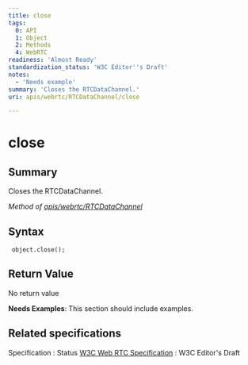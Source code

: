 ```yaml
---
title: close
tags:
  0: API
  1: Object
  2: Methods
  4: WebRTC
readiness: 'Almost Ready'
standardization_status: 'W3C Editor''s Draft'
notes:
  - 'Needs example'
summary: 'Closes the RTCDataChannel.'
uri: apis/webrtc/RTCDataChannel/close

---
```

# close

## Summary

Closes the RTCDataChannel.

*Method of [apis/webrtc/RTCDataChannel](/apis/webrtc/RTCDataChannel)*

## Syntax

``` {.js}
 object.close();
```

## Return Value

No return value

**Needs Examples**: This section should include examples.

## Related specifications

Specification
:   Status
[W3C Web RTC Specification](http://dev.w3.org/2011/webrtc/editor/webrtc.html)
:   W3C Editor's Draft

